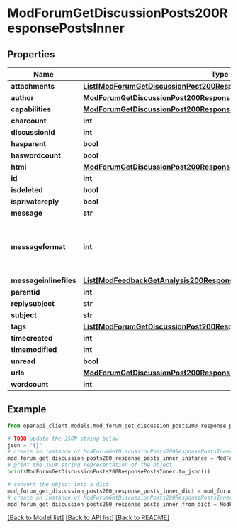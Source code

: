 # ModForumGetDiscussionPosts200ResponsePostsInner


## Properties

Name | Type | Description | Notes
------------ | ------------- | ------------- | -------------
**attachments** | [**List[ModForumGetDiscussionPost200ResponsePostAttachmentsInner]**](ModForumGetDiscussionPost200ResponsePostAttachmentsInner.md) |  | [optional] 
**author** | [**ModForumGetDiscussionPost200ResponsePostAuthor**](ModForumGetDiscussionPost200ResponsePostAuthor.md) |  | [optional] 
**capabilities** | [**ModForumGetDiscussionPost200ResponsePostCapabilities**](ModForumGetDiscussionPost200ResponsePostCapabilities.md) |  | [optional] 
**charcount** | **int** | charcount | [optional] 
**discussionid** | **int** | discussionid | [optional] 
**hasparent** | **bool** | hasparent | [optional] 
**haswordcount** | **bool** | haswordcount | [optional] 
**html** | [**ModForumGetDiscussionPost200ResponsePostHtml**](ModForumGetDiscussionPost200ResponsePostHtml.md) |  | [optional] 
**id** | **int** | id | [optional] 
**isdeleted** | **bool** | isdeleted | [optional] 
**isprivatereply** | **bool** | isprivatereply | [optional] 
**message** | **str** | message | [optional] 
**messageformat** | **int** | message format (1 &#x3D; HTML, 0 &#x3D; MOODLE, 2 &#x3D; PLAIN, or 4 &#x3D; MARKDOWN) | [optional] 
**messageinlinefiles** | [**List[ModFeedbackGetAnalysis200ResponseItemsdataInnerItemItemfilesInner]**](ModFeedbackGetAnalysis200ResponseItemsdataInnerItemItemfilesInner.md) |  | [optional] 
**parentid** | **int** | parentid | [optional] 
**replysubject** | **str** | replysubject | [optional] 
**subject** | **str** | subject | [optional] 
**tags** | [**List[ModForumGetDiscussionPost200ResponsePostTagsInner]**](ModForumGetDiscussionPost200ResponsePostTagsInner.md) |  | [optional] 
**timecreated** | **int** | timecreated | [optional] 
**timemodified** | **int** | timemodified | [optional] 
**unread** | **bool** | unread | [optional] 
**urls** | [**ModForumGetDiscussionPost200ResponsePostUrls**](ModForumGetDiscussionPost200ResponsePostUrls.md) |  | [optional] 
**wordcount** | **int** | wordcount | [optional] 

## Example

```python
from openapi_client.models.mod_forum_get_discussion_posts200_response_posts_inner import ModForumGetDiscussionPosts200ResponsePostsInner

# TODO update the JSON string below
json = "{}"
# create an instance of ModForumGetDiscussionPosts200ResponsePostsInner from a JSON string
mod_forum_get_discussion_posts200_response_posts_inner_instance = ModForumGetDiscussionPosts200ResponsePostsInner.from_json(json)
# print the JSON string representation of the object
print(ModForumGetDiscussionPosts200ResponsePostsInner.to_json())

# convert the object into a dict
mod_forum_get_discussion_posts200_response_posts_inner_dict = mod_forum_get_discussion_posts200_response_posts_inner_instance.to_dict()
# create an instance of ModForumGetDiscussionPosts200ResponsePostsInner from a dict
mod_forum_get_discussion_posts200_response_posts_inner_from_dict = ModForumGetDiscussionPosts200ResponsePostsInner.from_dict(mod_forum_get_discussion_posts200_response_posts_inner_dict)
```
[[Back to Model list]](../README.md#documentation-for-models) [[Back to API list]](../README.md#documentation-for-api-endpoints) [[Back to README]](../README.md)


